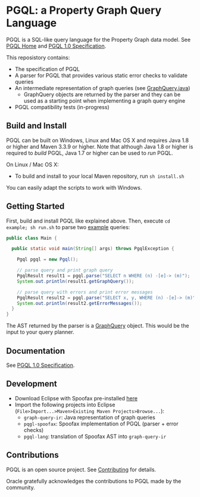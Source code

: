 # PGQL: a Property Graph Query Language

PGQL is a SQL-like query language for the Property Graph data model.
See [PGQL Home](http://pgql-lang.org/) and [PGQL 1.0 Specification](http://pgql-lang.org/spec/1.0/).

This reposistory contains:

 - The specification of PGQL
 - A parser for PGQL that provides various static error checks to validate queries
 - An intermediate representation of graph queries (see [GraphQuery.java](graph-query-ir/src/main/java/oracle/pgql/lang/ir/GraphQuery.java))
    - GraphQuery objects are returned by the parser and they can be used as a starting point when implementing a graph query engine
 - PGQL compatibility tests (in-progress)

## Build and Install

PGQL can be built on Windows, Linux and Mac OS X and requires Java 1.8 or higher and Maven 3.3.9 or higher. Note that although Java 1.8 or higher is required to *build* PGQL, Java 1.7 or higher can be used to *run* PGQL.

On Linux / Mac OS X:

 - To build and install to your local Maven repository, run `sh install.sh`

You can easily adapt the scripts to work with Windows.

## Getting Started

First, build and install PGQL like explained above. Then, execute `cd example; sh run.sh` to parse two [example](example/src/main/java/oracle/pgql/lang/example/Main.java) queries:

```java
public class Main {

  public static void main(String[] args) throws PgqlException {

    Pgql pgql = new Pgql();

    // parse query and print graph query
    PgqlResult result1 = pgql.parse("SELECT n WHERE (n) -[e]-> (m)");
    System.out.println(result1.getGraphQuery());

    // parse query with errors and print error messages
    PgqlResult result2 = pgql.parse("SELECT x, y, WHERE (n) -[e]-> (m)");
    System.out.println(result2.getErrorMessages());
  }
}
```

The AST returned by the parser is a [GraphQuery](graph-query-ir/src/main/java/oracle/pgql/lang/ir/GraphQuery.java) object. This would be the input to your query planner.

## Documentation

See [PGQL 1.0 Specification](http://pgql-lang.org/spec/1.0/).

## Development

- Download Eclipse with Spoofax pre-installed [here](https://spoofax.readthedocs.io/en/latest/source/release/note/2.0.0.html)
- Import the following projects into Eclipse (`File>Import...>Maven>Existing Maven Projects>Browse...`):
    - `graph-query-ir`: Java representation of graph queries
    - `pqgl-spoofax`: Spoofax implementation of PGQL (parser + error checks)
    - `pgql-lang`: translation of Spoofax AST into `graph-query-ir`

## Contributions

PGQL is an open source project. See [Contributing](CONTRIBUTING.md) for details.

Oracle gratefully acknowledges the contributions to PGQL made by the community.
